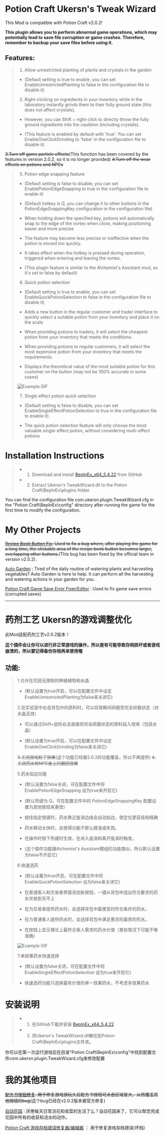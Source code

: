 # Potion Craft Ukersn's Tweak Wizard
This Mod is compatible with Potion Craft v2.0.2!

**This plugin allows you to perform abnormal game operations, which may potentially lead to save file corruption or game crashes. Therefore, remember to backup your save files before using it.**

## Features:
> 1. Allow unrestricted planting of plants and crystals in the garden
> 
> *  (Default setting is true to enable, you can set EnableUnrestrictedPlanting to false in the configuration file to disable it)
>
> 2. Right-clicking on ingredients in your inventory while in the laboratory instantly grinds them to their fully ground state (this does not affect crystals). 
> 
> *  However, you can Shift + right-click to directly throw the fully ground ingredients into the cauldron (including crystals).
> 
> * (This feature is enabled by default with 'true'. You can set EnableOneClickGrinding to 'false' in the configuration file to disable it)
>
~~3.Turn off game particle effects~~(This function has been covered by the features in version 2.0.2, so it is no longer provided)
~~4.Turn off the wear effects on potions and NPCs~~
>
> 5. Potion edge snapping feature
>
> * (Default setting is false to disable, you can set EnablePotionEdgeSnapping to true in the configuration file to enable it)
>
> * (Default hotkey is Q, you can change it to other buttons in the PotionEdgeSnappingKey configuration in the configuration file)
>
> * When holding down the specified key, potions will automatically snap to the edge of the vortex when close, making positioning easier and more precise
>
> * The feature may become less precise or ineffective when the potion is moved too quickly.
>
> * It takes effect when the hotkey is pressed during operation, triggered when entering and leaving the vortex.
>
> * (This plugin feature is similar to the Alchemist's Assistant mod, so it's set to false by default)
>
> 6. Quick potion selection
>
> * (Default setting is true to enable, you can set EnableQuickPotionSelection to false in the configuration file to disable it)
>
> * Adds a new button in the regular customer and trader interface to quickly select a suitable potion from your inventory and place it on the scale
>
> * When providing potions to traders, it will select the cheapest potion from your inventory that meets the conditions.
>
> * When providing potions to regular customers, it will select the most expensive potion from your inventory that meets the requirements.
>
> * Displays the theoretical value of the most suitable potion for this customer on the button (may not be 100% accurate in some cases)
> 
> ![Example GIF](img/m1.gif)
>
> 7. Single effect potion quick selection
>
> * (Default setting is false to disable, you can set EnableSingleEffectPotionSelection to true in the configuration file to enable it)
>
> * The quick potion selection feature will only choose the most valuable single-effect potion, without considering multi-effect potions
> 

# Installation Instructions
> * 1. Download and install [BepInEx_x64_5.4.22][0] from GitHub
> * 2. Extract Ukersn's TweakWizard.dll to the Potion Craft\BepInEx\plugins folder.

You can find the configuration file com.ukersn.plugin.TweakWizard.cfg in the "Potion Craft\BepInEx\config" directory after running the game for the first time to modify the configuration.

# My Other Projects
~~[Recipe Book Button Fix][1]: Used to fix a bug where, after playing the game for a long time, the clickable area of the recipe book button becomes larger, overlapping other buttons.~~(This bug has been fixed by the official team in version v2.0.2).

[Auto Garden][2] : Tired of the daily routine of watering plants and harvesting vegetables? Auto Garden is here to help. It can perform all the harvesting and watering actions in your garden for you.

[Potion Craft Game Save Error Fixer/Editor][3] : Used to fix game save errors (corrupted saves)

-----


# 药剂工艺 Ukersn的游戏调整优化
此Mod适配药剂工艺v2.0.2版本！

**这个插件会让你可以进行非正常游戏的操作，所以是有可能导致存档损坏或者游戏崩溃的，所以要记得备份存档再来使用喔**


## 功能: 
> 1.允许在花园无限制的种植植物和水晶
>
> *  (默认设置为true开启，可以在配置文件中设定EnableUnrestrictedPlanting为false来关闭它)
>
> 2.在实验室中右击背包中的原料时，可以将其瞬间研磨至完全研磨状态（对水晶无效）
>
> * 可以通过Shift+鼠标右击直接将完全研磨状态的原料投入坩埚（包括水晶）
>
> * (默认设置为true开启，可以在配置文件中设定EnableOneClickGrinding为false来关闭它)
>
> ~~3.关闭游戏粒子效果~~(这个功能已经被2.0.2的功能覆盖，所以不再提供)
> ~~4.关闭药水和NPC身上的磨损效果~~
>
> 5.药水贴边功能
> * (默认设置为false关闭，可在配置文件中将EnablePotionEdgeSnapping 设为true来开启它)
>
> * (默认热键为 Q，可在配置文件中的 PotionEdgeSnappingKey 配置设置为其他按钮来更改)
>
> * 按住指定按键时，药水靠近旋涡边缘会自动贴边，使定位更容易和精确
>
> * 药水移动太快时，会使得功能不那么精准或失效。
>
> * 在操作时按下热键时生效，在进入旋涡和离开旋涡时触发。
>
> * (这个插件功能跟Alchemist's Assistant模组的功能类似，所以默认设置为false不开启它)
>
> 6.快速选药
> * (默认设置为true开启，可在配置文件中将EnableQuickPotionSelection 设为false来关闭它)
>
> * 在普通客人和交易者界面添加新按钮，一键从背包中选出符合要求的药水并放到天平上
>
> * 在为交易者提供药水时，会选择背包中最便宜的符合条件的药水。
>
> * 在为普通客人提供药水时，会选择背包中满足需求的最贵的药水。
>
> * 在按钮上显示理论上最符合客人需求的药水价值（某些情况下可能不够准确）
>
> ![Example GIF](img/m2.gif)
>
> 7.单效果药水快速选择
> * (默认设置为false关闭，可在配置文件中将 EnableSingleEffectPotionSelection 设为true来开启它)
>
> * 快速选药功能只选择最有价值的单一效果药水，不考虑多效果药水
>


# 安装说明
> * 1. 在GitHub下载并安装 [BepInEx_x64_5.4.22][0]
> * 2. 将Ukersn's TweakWizard.dll解压到Potion Craft\BepInEx\plugins文件夹。



你可以在第一次运行游戏后在目录"Potion Craft\BepInEx\config"中找到配置文件com.ukersn.plugin.TweakWizard.cfg来修改配置

# 我的其他项目
~~[配方书按钮修复][1] :用于修复游戏游玩久后配方书按钮可点击区域变大，从而覆盖其他按钮的bug~~(这个bug已经在v2.0.2版本被官方修复)

[自动花园][2] : 厌倦每天日常浇花和收菜的生活了么？自动花园来了，它可以帮您完成花园中所有的收获和浇水的动作。

[Potion Craft 游戏存档错误修复器/编辑器][3]  ： 用于修复游戏存档错误(坏档)



[0]: https://github.com/BepInEx/BepInEx/releases
[1]: https://github.com/ukersn/PotionCraftOpenRecipeButtonFix
[2]: https://github.com/ukersn/PotionCraftAutoGarden
[3]: https://github.com/ukersn/Potion-Craft-Save-File-Error-Fixer-Editor


